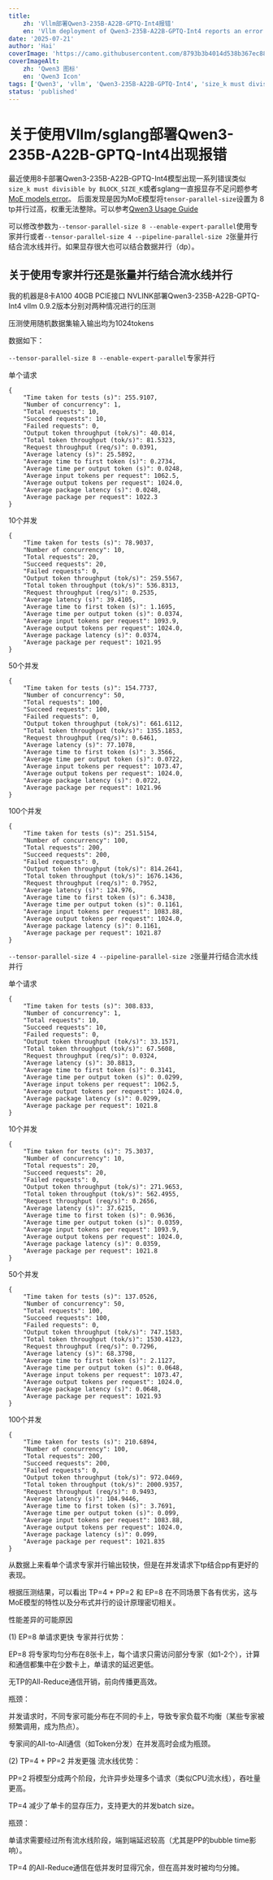 ```yaml
---
title: 
    zh: 'Vllm部署Qwen3-235B-A22B-GPTQ-Int4报错'
    en: 'Vllm deployment of Qwen3-235B-A22B-GPTQ-Int4 reports an error.'
date: '2025-07-21'
author: 'Hai'
coverImage: 'https://camo.githubusercontent.com/8793b3b4014d538b367ec8819dcca85e79cb8d910c808fa7849e3cd85e2ebe79/68747470733a2f2f7169616e77656e2d7265732e6f73732d616363656c65726174652d6f766572736561732e616c6979756e63732e636f6d2f6c6f676f5f7177656e332e706e67'
coverImageAlt:
    zh: 'Qwen3 图标'
    en: 'Qwen3 Icon'
tags: ['Qwen3', 'vllm', 'Qwen3-235B-A22B-GPTQ-Int4', 'size_k must divisible by BLOCK_SIZE_K']
status: 'published'
---
```



# 关于使用Vllm/sglang部署Qwen3-235B-A22B-GPTQ-Int4出现报错

最近使用8卡部署Qwen3-235B-A22B-GPTQ-Int4模型出现一系列错误类似`size_k must divisible by BLOCK_SIZE_K`或者sglang一直报显存不足问题参考[MoE models error](https://github.com/vllm-project/vllm/issues/17604)。
后面发现是因为MoE模型将`tensor-parallel-size`设置为 8 tp并行过高，权重无法整除。可以参考[Qwen3 Usage Guide](https://github.com/vllm-project/vllm/issues/17327)

可以修改参数为`--tensor-parallel-size 8 --enable-expert-parallel`使用专家并行或者`--tensor-parallel-size 4 --pipeline-parallel-size 2`张量并行结合流水线并行。如果显存很大也可以结合数据并行（dp）。

## 关于使用专家并行还是张量并行结合流水线并行

我的机器是8卡A100 40GB PCIE接口 NVLINK部署Qwen3-235B-A22B-GPTQ-Int4 vllm 0.9.2版本分别对两种情况进行的压测

压测使用随机数据集输入输出均为1024tokens

数据如下：

`--tensor-parallel-size 8 --enable-expert-parallel`专家并行

单个请求

```
{
    "Time taken for tests (s)": 255.9107,
    "Number of concurrency": 1,
    "Total requests": 10,
    "Succeed requests": 10,
    "Failed requests": 0,
    "Output token throughput (tok/s)": 40.014,
    "Total token throughput (tok/s)": 81.5323,
    "Request throughput (req/s)": 0.0391,
    "Average latency (s)": 25.5892,
    "Average time to first token (s)": 0.2734,
    "Average time per output token (s)": 0.0248,
    "Average input tokens per request": 1062.5,
    "Average output tokens per request": 1024.0,
    "Average package latency (s)": 0.0248,
    "Average package per request": 1022.3
}
```

10个并发

```
{
    "Time taken for tests (s)": 78.9037,
    "Number of concurrency": 10,
    "Total requests": 20,
    "Succeed requests": 20,
    "Failed requests": 0,
    "Output token throughput (tok/s)": 259.5567,
    "Total token throughput (tok/s)": 536.8313,
    "Request throughput (req/s)": 0.2535,
    "Average latency (s)": 39.4105,
    "Average time to first token (s)": 1.1695,
    "Average time per output token (s)": 0.0374,
    "Average input tokens per request": 1093.9,
    "Average output tokens per request": 1024.0,
    "Average package latency (s)": 0.0374,
    "Average package per request": 1021.95
}
```

50个并发

```
{
    "Time taken for tests (s)": 154.7737,
    "Number of concurrency": 50,
    "Total requests": 100,
    "Succeed requests": 100,
    "Failed requests": 0,
    "Output token throughput (tok/s)": 661.6112,
    "Total token throughput (tok/s)": 1355.1853,
    "Request throughput (req/s)": 0.6461,
    "Average latency (s)": 77.1078,
    "Average time to first token (s)": 3.3566,
    "Average time per output token (s)": 0.0722,
    "Average input tokens per request": 1073.47,
    "Average output tokens per request": 1024.0,
    "Average package latency (s)": 0.0722,
    "Average package per request": 1021.96
}
```

100个并发

```
{
    "Time taken for tests (s)": 251.5154,
    "Number of concurrency": 100,
    "Total requests": 200,
    "Succeed requests": 200,
    "Failed requests": 0,
    "Output token throughput (tok/s)": 814.2641,
    "Total token throughput (tok/s)": 1676.1436,
    "Request throughput (req/s)": 0.7952,
    "Average latency (s)": 124.976,
    "Average time to first token (s)": 6.3438,
    "Average time per output token (s)": 0.1161,
    "Average input tokens per request": 1083.88,
    "Average output tokens per request": 1024.0,
    "Average package latency (s)": 0.1161,
    "Average package per request": 1021.87
}
```


`--tensor-parallel-size 4 --pipeline-parallel-size 2`张量并行结合流水线并行

单个请求

```
{
    "Time taken for tests (s)": 308.833,
    "Number of concurrency": 1,
    "Total requests": 10,
    "Succeed requests": 10,
    "Failed requests": 0,
    "Output token throughput (tok/s)": 33.1571,
    "Total token throughput (tok/s)": 67.5608,
    "Request throughput (req/s)": 0.0324,
    "Average latency (s)": 30.8813,
    "Average time to first token (s)": 0.3141,
    "Average time per output token (s)": 0.0299,
    "Average input tokens per request": 1062.5,
    "Average output tokens per request": 1024.0,
    "Average package latency (s)": 0.0299,
    "Average package per request": 1021.8
}
```

10个并发

```
{
    "Time taken for tests (s)": 75.3037,
    "Number of concurrency": 10,
    "Total requests": 20,
    "Succeed requests": 20,
    "Failed requests": 0,
    "Output token throughput (tok/s)": 271.9653,
    "Total token throughput (tok/s)": 562.4955,
    "Request throughput (req/s)": 0.2656,
    "Average latency (s)": 37.6215,
    "Average time to first token (s)": 0.9636,
    "Average time per output token (s)": 0.0359,
    "Average input tokens per request": 1093.9,
    "Average output tokens per request": 1024.0,
    "Average package latency (s)": 0.0359,
    "Average package per request": 1021.8
}
```

50个并发

```
{
    "Time taken for tests (s)": 137.0526,
    "Number of concurrency": 50,
    "Total requests": 100,
    "Succeed requests": 100,
    "Failed requests": 0,
    "Output token throughput (tok/s)": 747.1583,
    "Total token throughput (tok/s)": 1530.4123,
    "Request throughput (req/s)": 0.7296,
    "Average latency (s)": 68.3798,
    "Average time to first token (s)": 2.1127,
    "Average time per output token (s)": 0.0648,
    "Average input tokens per request": 1073.47,
    "Average output tokens per request": 1024.0,
    "Average package latency (s)": 0.0648,
    "Average package per request": 1021.93
}
```

100个并发

```
{
    "Time taken for tests (s)": 210.6894,
    "Number of concurrency": 100,
    "Total requests": 200,
    "Succeed requests": 200,
    "Failed requests": 0,
    "Output token throughput (tok/s)": 972.0469,
    "Total token throughput (tok/s)": 2000.9357,
    "Request throughput (req/s)": 0.9493,
    "Average latency (s)": 104.9446,
    "Average time to first token (s)": 3.7691,
    "Average time per output token (s)": 0.099,
    "Average input tokens per request": 1083.88,
    "Average output tokens per request": 1024.0,
    "Average package latency (s)": 0.099,
    "Average package per request": 1021.835
}
```

从数据上来看单个请求专家并行输出较快，但是在并发请求下tp结合pp有更好的表现。

根据压测结果，可以看出 TP=4 + PP=2 和 EP=8 在不同场景下各有优劣，这与MoE模型的特性以及分布式并行的设计原理密切相关。

性能差异的可能原因

(1) EP=8 单请求更快
专家并行优势：  

EP=8 将专家均匀分布在8张卡上，每个请求只需访问部分专家（如1-2个），计算和通信都集中在少数卡上，单请求的延迟更低。  

无TP的All-Reduce通信开销，前向传播更高效。  

瓶颈：  

并发请求时，不同专家可能分布在不同的卡上，导致专家负载不均衡（某些专家被频繁调用，成为热点）。  

专家间的All-to-All通信（如Token分发）在并发高时会成为瓶颈。

(2) TP=4 + PP=2 并发更强
流水线优势：  

PP=2 将模型分成两个阶段，允许异步处理多个请求（类似CPU流水线），吞吐量更高。  

TP=4 减少了单卡的显存压力，支持更大的并发batch size。  

瓶颈：  

单请求需要经过所有流水线阶段，端到端延迟较高（尤其是PP的bubble time影响）。  

TP=4 的All-Reduce通信在低并发时显得冗余，但在高并发时被均匀分摊。

